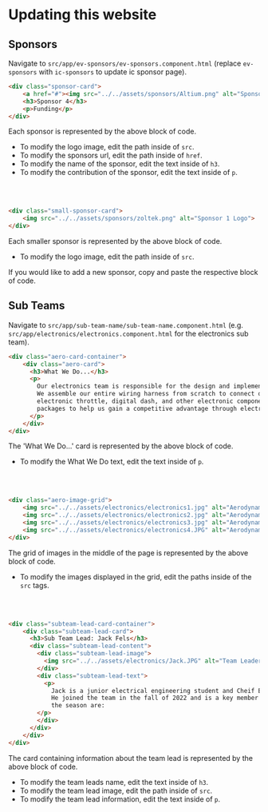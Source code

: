 # Updating this website

## Sponsors

Navigate to `src/app/ev-sponsors/ev-sponsors.component.html` (replace `ev-sponsors` with `ic-sponsors` to update ic sponsor page). 

```html
<div class="sponsor-card">
    <a href="#"><img src="../../assets/sponsors/Altium.png" alt="Sponsor 1 Logo"></a>
    <h3>Sponsor 4</h3>
    <p>Funding</p>
</div>
```
Each sponsor is represented by the above block of code. 
+ To modify the logo image, edit the path inside of `src`.
+ To modify the sponsors url, edit the path inside of `href`.
+ To modify the name of the sponsor, edit the text inside of `h3`.
+ To modify the contribution of the sponsor, edit the text inside of `p`.


<br><br>
```html
<div class="small-sponsor-card">
    <img src="../../assets/sponsors/zoltek.png" alt="Sponsor 1 Logo">
</div>
```
Each smaller sponsor is represented by the above block of code.
+ To modify the logo image, edit the path inside of `src`.

If you would like to add a new sponsor, copy and paste the respective block of code.

## Sub Teams

Navigate to `src/app/sub-team-name/sub-team-name.component.html` (e.g. `src/app/electronics/electronics.component.html` for the electronics sub team). 

```html
<div class="aero-card-container">
    <div class="aero-card">
      <h3>What We Do...</h3>
      <p>
        Our electronics team is responsible for the design and implementation of all the electronics and wiring in the car.
        We assemble our entire wiring harness from scratch to connect our MoTec M150, custom power distribution unit, datalogger, 
        electronic throttle, digital dash, and other electronic components. The team makes various custom PCBs and firmware 
        packages to help us gain a competitive advantage through electronics.
      </p>
    </div>
</div>
```
The 'What We Do...' card is represented by the above block of code.
+ To modify the What We Do text, edit the text inside of `p`.


<br><br>
```html
<div class="aero-image-grid">
    <img src="../../assets/electronics/electronics1.jpg" alt="Aerodynamics work 1">
    <img src="../../assets/electronics/electronics2.jpg" alt="Aerodynamics work 2">
    <img src="../../assets/electronics/electronics3.jpg" alt="Aerodynamics work 3">
    <img src="../../assets/electronics/electronics4.JPG" alt="Aerodynamics work 4">
</div>
```
The grid of images in the middle of the page is represented by the above block of code.
+ To modify the images displayed in the grid, edit the paths inside of the `src` tags. 


<br><br>
```html
<div class="subteam-lead-card-container">
    <div class="subteam-lead-card">
      <h3>Sub Team Lead: Jack Fels</h3>
      <div class="subteam-lead-content">
        <div class="subteam-lead-image">
          <img src="../../assets/electronics/Jack.JPG" alt="Team Leader">
        </div>
        <div class="subteam-lead-text">
          <p>
            Jack is a junior electrical engineering student and Cheif Electrical Engineer for Mizzou Racing. 
            He joined the team in the fall of 2022 and is a key member in the IC and EV builds. Jacks goals for 
            the season are:
        </p>
        </div>
      </div>
    </div>
</div>
```
The card containing information about the team lead is represented by the above block of code.
+ To modify the team leads name, edit the text inside of `h3`.
+ To modify the team lead image, edit the path inside of `src`.
+ To modify the team lead information, edit the text inside of `p`.
